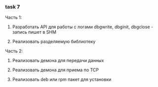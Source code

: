 ### task 7

Часть 1:

1. Разработать API для работы с логами dbgwrite, dbginit, dbgclose - запись пишет в SHM

2. Реализовать разделяемую библиотеку

Часть 2:

1. Реализовать демона для передачи данных

2. Реализовать демона для приема по TCP

3. Реализовать deb или rpm пакет для установки